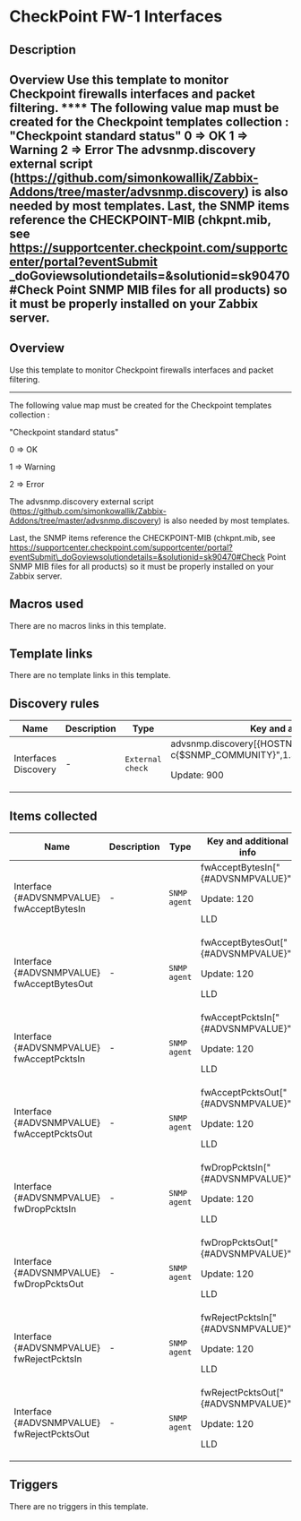 # CheckPoint FW-1 Interfaces

## Description

## Overview Use this template to monitor Checkpoint firewalls interfaces and packet filtering. **** The following value map must be created for the Checkpoint templates collection : "Checkpoint standard status" 0 ⇒ OK 1 ⇒ Warning 2 ⇒ Error The advsnmp.discovery external script (<https://github.com/simonkowallik/Zabbix-Addons/tree/master/advsnmp.discovery>) is also needed by most templates. Last, the SNMP items reference the CHECKPOINT-MIB (chkpnt.mib, see https://supportcenter.checkpoint.com/supportcenter/portal?eventSubmit _doGoviewsolutiondetails=&solutionid=sk90470#Check Point SNMP MIB files for all products) so it must be properly installed on your Zabbix server. 

## Overview

Use this template to monitor Checkpoint firewalls interfaces and packet filtering.


****


The following value map must be created for the Checkpoint templates collection :


"Checkpoint standard status"


0 ⇒ OK


1 ⇒ Warning


2 ⇒ Error


The advsnmp.discovery external script (<https://github.com/simonkowallik/Zabbix-Addons/tree/master/advsnmp.discovery>) is also needed by most templates.


Last, the SNMP items reference the CHECKPOINT-MIB (chkpnt.mib, see https://supportcenter.checkpoint.com/supportcenter/portal?eventSubmit\_doGoviewsolutiondetails=&solutionid=sk90470#Check Point SNMP MIB files for all products) so it must be properly installed on your Zabbix server.



## Macros used

There are no macros links in this template.

## Template links

There are no template links in this template.

## Discovery rules

|Name|Description|Type|Key and additional info|
|----|-----------|----|----|
|Interfaces Discovery|<p>-</p>|`External check`|advsnmp.discovery[{HOSTNAME},"-v2c -c{$SNMP_COMMUNITY}",1.3.6.1.4.1.2620.1.1.25.5.1.2,1.3]<p>Update: 900</p>|
## Items collected

|Name|Description|Type|Key and additional info|
|----|-----------|----|----|
|Interface {#ADVSNMPVALUE} fwAcceptBytesIn|<p>-</p>|`SNMP agent`|fwAcceptBytesIn["{#ADVSNMPVALUE}"]<p>Update: 120</p><p>LLD</p>|
|Interface {#ADVSNMPVALUE} fwAcceptBytesOut|<p>-</p>|`SNMP agent`|fwAcceptBytesOut["{#ADVSNMPVALUE}"]<p>Update: 120</p><p>LLD</p>|
|Interface {#ADVSNMPVALUE} fwAcceptPcktsIn|<p>-</p>|`SNMP agent`|fwAcceptPcktsIn["{#ADVSNMPVALUE}"]<p>Update: 120</p><p>LLD</p>|
|Interface {#ADVSNMPVALUE} fwAcceptPcktsOut|<p>-</p>|`SNMP agent`|fwAcceptPcktsOut["{#ADVSNMPVALUE}"]<p>Update: 120</p><p>LLD</p>|
|Interface {#ADVSNMPVALUE} fwDropPcktsIn|<p>-</p>|`SNMP agent`|fwDropPcktsIn["{#ADVSNMPVALUE}"]<p>Update: 120</p><p>LLD</p>|
|Interface {#ADVSNMPVALUE} fwDropPcktsOut|<p>-</p>|`SNMP agent`|fwDropPcktsOut["{#ADVSNMPVALUE}"]<p>Update: 120</p><p>LLD</p>|
|Interface {#ADVSNMPVALUE} fwRejectPcktsIn|<p>-</p>|`SNMP agent`|fwRejectPcktsIn["{#ADVSNMPVALUE}"]<p>Update: 120</p><p>LLD</p>|
|Interface {#ADVSNMPVALUE} fwRejectPcktsOut|<p>-</p>|`SNMP agent`|fwRejectPcktsOut["{#ADVSNMPVALUE}"]<p>Update: 120</p><p>LLD</p>|
## Triggers

There are no triggers in this template.

